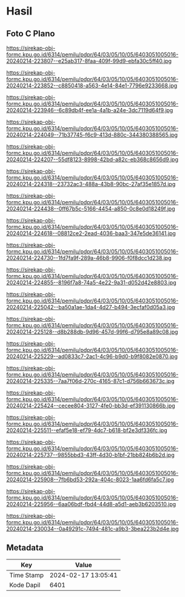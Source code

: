 # Hasil

## Foto C Plano

https://sirekap-obj-formc.kpu.go.id/6314/pemilu/pdpr/64/03/05/10/05/6403051005016-20240214-223807--e25ab317-8faa-409f-99d9-ebfa30c5ff40.jpg

https://sirekap-obj-formc.kpu.go.id/6314/pemilu/pdpr/64/03/05/10/05/6403051005016-20240214-223852--c8850418-a563-4e14-84e1-7796e9233668.jpg

https://sirekap-obj-formc.kpu.go.id/6314/pemilu/pdpr/64/03/05/10/05/6403051005016-20240214-223946--6c89db4f-ee1a-4a1b-a24e-3dc7119d64f9.jpg

https://sirekap-obj-formc.kpu.go.id/6314/pemilu/pdpr/64/03/05/10/05/6403051005016-20240214-224049--71b37745-f6c9-413d-880c-344380388565.jpg

https://sirekap-obj-formc.kpu.go.id/6314/pemilu/pdpr/64/03/05/10/05/6403051005016-20240214-224207--55df8123-8998-42bd-a82c-eb368c8656d9.jpg

https://sirekap-obj-formc.kpu.go.id/6314/pemilu/pdpr/64/03/05/10/05/6403051005016-20240214-224318--23732ac3-488a-43b8-90bc-27af35e1857d.jpg

https://sirekap-obj-formc.kpu.go.id/6314/pemilu/pdpr/64/03/05/10/05/6403051005016-20240214-224438--0ff67b5c-5166-4454-a850-0c8e0d18249f.jpg

https://sirekap-obj-formc.kpu.go.id/6314/pemilu/pdpr/64/03/05/10/05/6403051005016-20240214-224618--08812ce2-2ead-4036-baa3-347e5de36141.jpg

https://sirekap-obj-formc.kpu.go.id/6314/pemilu/pdpr/64/03/05/10/05/6403051005016-20240214-224730--1fd7fa9f-289a-46b8-9906-f0f8dcc1d238.jpg

https://sirekap-obj-formc.kpu.go.id/6314/pemilu/pdpr/64/03/05/10/05/6403051005016-20240214-224855--8196f7a8-74a5-4e22-9a31-d052d42e8803.jpg

https://sirekap-obj-formc.kpu.go.id/6314/pemilu/pdpr/64/03/05/10/05/6403051005016-20240214-225042--ba50a1ae-1da4-4d27-b494-3ecfaf0d05a3.jpg

https://sirekap-obj-formc.kpu.go.id/6314/pemilu/pdpr/64/03/05/10/05/6403051005016-20240214-225128--d8b288db-9d96-457d-99f6-d795e8a89c08.jpg

https://sirekap-obj-formc.kpu.go.id/6314/pemilu/pdpr/64/03/05/10/05/6403051005016-20240214-225229--ad0833c7-2ac1-4c96-b9d0-b9f8082e0870.jpg

https://sirekap-obj-formc.kpu.go.id/6314/pemilu/pdpr/64/03/05/10/05/6403051005016-20240214-225335--7aa7f06d-270c-4165-87c1-d756b663673c.jpg

https://sirekap-obj-formc.kpu.go.id/6314/pemilu/pdpr/64/03/05/10/05/6403051005016-20240214-225424--cecee804-3127-4fe0-bb3d-ef391130866b.jpg

https://sirekap-obj-formc.kpu.go.id/6314/pemilu/pdpr/64/03/05/10/05/6403051005016-20240214-225511--efaf5e18-ef79-4dc7-b618-bf2e3df336fc.jpg

https://sirekap-obj-formc.kpu.go.id/6314/pemilu/pdpr/64/03/05/10/05/6403051005016-20240214-225737--9855bbd3-43ff-4d30-b1bf-21bb824b6b2d.jpg

https://sirekap-obj-formc.kpu.go.id/6314/pemilu/pdpr/64/03/05/10/05/6403051005016-20240214-225908--7fb6bd53-292a-404c-8023-1aa6fd6fa5c7.jpg

https://sirekap-obj-formc.kpu.go.id/6314/pemilu/pdpr/64/03/05/10/05/6403051005016-20240214-225956--6aa06bdf-fbd4-44d8-a5d1-aeb3b6203510.jpg

https://sirekap-obj-formc.kpu.go.id/6314/pemilu/pdpr/64/03/05/10/05/6403051005016-20240214-230034--0a49291c-7494-481c-a9b3-3bea223b2d4e.jpg


## Metadata

| Key        | Value               |
| ---------- | ------------------- |
| Time Stamp | 2024-02-17 13:05:41 |
| Kode Dapil | 6401                |




